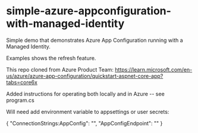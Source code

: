 # simple-azure-appconfiguration-with-managed-identity

Simple demo that demonstrates Azure App Configuration running with a Managed Identity.

Examples shows the refresh feature.

This repo cloned from Azure Product Team: https://learn.microsoft.com/en-us/azure/azure-app-configuration/quickstart-aspnet-core-app?tabs=core6x

Added instructions for operating both locally and in Azure -- see program.cs

Will need add environment variable to appsettings or user secrets: 

{
  "ConnectionStrings:AppConfig": "<connection string from Azure App Config>",
  "AppConfigEndpoint": "<Endpoint for Azure App Configuraiton>"
}
